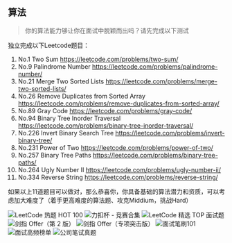 ## 算法

>  你的算法能力够让你在面试中脱颖而出吗？请先完成以下测试

独立完成以下Leetcode题目：

1. No.1 Two Sum https://leetcode.com/problems/two-sum/
2. No.9 Palindrome Number https://leetcode.com/problems/palindrome-number/
3. No.21 Merge Two Sorted Lists https://leetcode.com/problems/merge-two-sorted-lists/
4. No.26 Remove Duplicates from Sorted Array https://leetcode.com/problems/remove-duplicates-from-sorted-array/
5. No.89 Gray Code https://leetcode.com/problems/gray-code/
6. No.94 Binary Tree Inorder Traversal https://leetcode.com/problems/binary-tree-inorder-traversal/
7. No.226 Invert Binary Search Tree https://leetcode.com/problems/invert-binary-tree/
8. No.231 Power of Two https://leetcode.com/problems/power-of-two/
9. No.257 Binary Tree Paths https://leetcode.com/problems/binary-tree-paths/
10. No.264 Ugly Number II https://leetcode.com/problems/ugly-number-ii/
11. No.334 Reverse String https://leetcode.com/problems/reverse-string/

如果以上11道题目可以做对，那么恭喜你，你具备基础的算法潜力和资质，可以考虑加大难度了（着手更高难度的算法题、攻克Middium，挑战Hard）

![ LeetCode 热题 HOT 100](https://leetcode.cn/problem-list/2cktkvj/)
![ 力扣杯 - 竞赛合集](https://leetcode.cn/problem-list/7cyqwuv/)
![ LeetCode 精选 TOP 面试题](https://leetcode.cn/problem-list/2ckc81c/)
![ 剑指 Offer（第 2 版）](https://leetcode.cn/problem-list/xb9nqhhg/)
![ 剑指 Offer（专项突击版）](https://leetcode.cn/problem-list/e8X3pBZi/)
![ 面试笔刷101](https://www.nowcoder.com/exam/oj)
![ 面试高频榜单](https://www.nowcoder.com/exam/oj?page=1&tab=%E7%AE%97%E6%B3%95%E7%AF%87&topicId=117)
![ 公司笔试真题](https://www.nowcoder.com/exam/company)